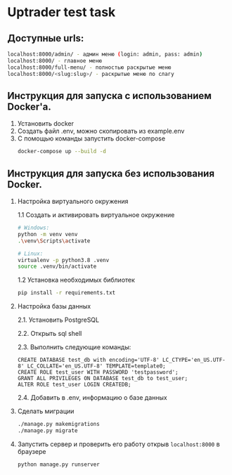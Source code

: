 # Uptrader test task
## Доступные urls:
   ```bash
   localhost:8000/admin/ - админ меню (login: admin, pass: admin)
   localhost:8000/ - главное меню
   localhost:8000/full-menu/ - полностью раскрытые меню
   localhost:8000/<slug:slug>/ - раскрытые меню по слагу
   ```
## Инструкция для запуска с использованием Docker'а.
1. Установить docker
2. Создать файл .env, можно скопировать из example.env
3. С помощью команды запустить docker-compose
   ```bash
   docker-compose up --build -d
   ```
## Инструкция для запуска без использования Docker.

1. Настройка виртуального окружения

   1.1 Создать и активировать виртуальное окружение

    ```bash
   # Windows:
    python -m venv venv
   .\venv\Scripts\activate
   
   # Linux:
   virtualenv -p python3.8 .venv
   source .venv/bin/activate
    ```
   1.2 Установка необходимых библиотек

    ```bash
    pip install -r requirements.txt
    ```

2. Настройка базы данных

   2.1. Установить PostgreSQL

   2.2. Открыть sql shell

   2.3. Выполнить следующие команды:
    ```postgresplsql
    CREATE DATABASE test_db with encoding='UTF-8' LC_CTYPE='en_US.UTF-8' LC_COLLATE='en_US.UTF-8' TEMPLATE=template0;
    CREATE ROLE test_user WITH PASSWORD 'testpassword';
    GRANT ALL PRIVILEGES ON DATABASE test_db to test_user;
    ALTER ROLE test_user LOGIN CREATEDB;
    ```
   2.4. Добавить в .env, информацию о базе данных

3. Сделать миграции

    ```bash
    ./manage.py makemigrations
    ./manage.py migrate
    ```

4. Запустить сервер и проверить его работу открыв `localhost:8000` в браузере

    ```bash
    python manage.py runserver
    ```